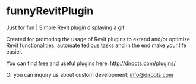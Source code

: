 # funnyRevitPlugin

Just for fun | Simple Revit plugin displaying a gif 
 
Created for promoting the usage of Revit plugins to extend and/or optimize Revit functionalities, automate tedious tasks and in the end make your life easier. 
 
You can find free and useful plugins here: 
http://diroots.com/plugins/ 
 
Or you can inquiry us about custom development: 
info@diroots.com   
  
